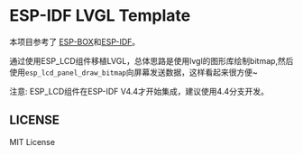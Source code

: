 # ESP-IDF LVGL Template

本项目参考了 [ESP-BOX](https://github.com/espressif/esp-box)和[ESP-IDF](https://github.com/espressif/esp-idf)。

通过使用ESP_LCD组件移植LVGL，总体思路是使用lvgl的图形库绘制bitmap,然后使用`esp_lcd_panel_draw_bitmap`向屏幕发送数据，这样看起来很方便~

注意: ESP_LCD组件在ESP-IDF V4.4才开始集成，建议使用4.4分支开发。

## LICENSE

MIT License

